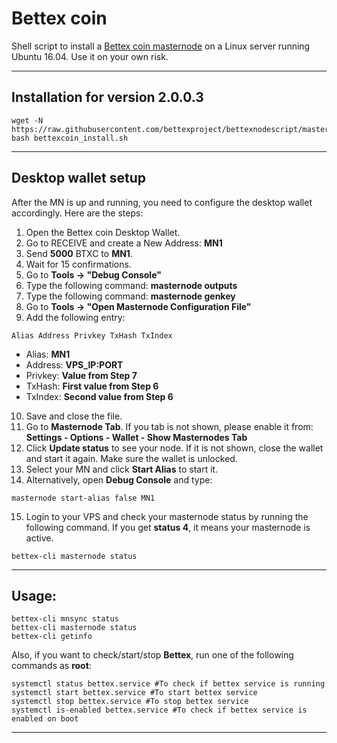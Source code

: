 # Bettex coin
Shell script to install a [Bettex coin masternode](http://bettex.bet/) on a Linux server running Ubuntu 16.04. Use it on your own risk.  
***


## Installation for version 2.0.0.3
```
wget -N https://raw.githubusercontent.com/bettexproject/bettexnodescript/master/bettexcoin_install.sh
bash bettexcoin_install.sh
```
***

## Desktop wallet setup  

After the MN is up and running, you need to configure the desktop wallet accordingly. Here are the steps:  
1. Open the Bettex coin Desktop Wallet.  
2. Go to RECEIVE and create a New Address: **MN1**  
3. Send **5000** BTXC to **MN1**.  
4. Wait for 15 confirmations.  
5. Go to **Tools -> "Debug Console"**  
6. Type the following command: **masternode outputs**
7. Type the following command: **masternode genkey**
8. Go to  **Tools -> "Open Masternode Configuration File"**
9. Add the following entry:
```
Alias Address Privkey TxHash TxIndex
```
* Alias: **MN1**
* Address: **VPS_IP:PORT**
* Privkey: **Value from Step 7**
* TxHash: **First value from Step 6**
* TxIndex:  **Second value from Step 6**
10. Save and close the file.
11. Go to **Masternode Tab**. If you tab is not shown, please enable it from: **Settings - Options - Wallet - Show Masternodes Tab**
12. Click **Update status** to see your node. If it is not shown, close the wallet and start it again. Make sure the wallet is unlocked.
13. Select your MN and click **Start Alias** to start it.
14. Alternatively, open **Debug Console** and type:
```
masternode start-alias false MN1
```
15. Login to your VPS and check your masternode status by running the following command. If you get **status 4**, it means your masternode is active.
```
bettex-cli masternode status
```
***

## Usage:
```
bettex-cli mnsync status
bettex-cli masternode status  
bettex-cli getinfo
```
Also, if you want to check/start/stop **Bettex**, run one of the following commands as **root**:
```
systemctl status bettex.service #To check if bettex service is running  
systemctl start bettex.service #To start bettex service  
systemctl stop bettex.service #To stop bettex service  
systemctl is-enabled bettex.service #To check if bettex service is enabled on boot  
```  
***
